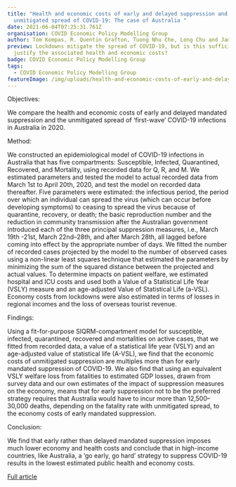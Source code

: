 ```yaml
---
title: "Health and economic costs of early and delayed suppression and the
  unmitigated spread of COVID-19: The case of Australia "
date: 2021-06-04T07:25:31.761Z
organisation: COVID Economic Policy Modelling Group
author: Tom Kompas, R. Quentin Grafton, Tuong Nhu Che, Long Chu and James Camac
preview: Lockdowns mitigate the spread of COVID-19, but is this sufficient to
  justify the associated health and economic costs?
badge: COVID Economic Policy Modelling Group
tags:
  - COVID Economic Policy Modelling Group
featureImage: /img/uploads/health-and-economic-costs-of-early-and-delayed-suppression-and-the-unmitigated-spread-of-covid-19-the-case-of-australia.jpeg
---
```

Objectives:


We compare the health and economic costs of early and delayed mandated suppression and the unmitigated spread of ‘first-wave’ COVID-19 infections in Australia in 2020. 


Method:


We constructed an epidemiological model of COVID-19 infections in Australia that has five compartments: Susceptible, Infected, Quarantined, Recovered, and Mortality, using recorded data for Q, R, and M. We estimated parameters and tested the model to actual recorded data from March 1st to April 20th, 2020, and test the model on recorded data thereafter. Five parameters were estimated: the infectious period, the period over which an individual can spread the virus (which can occur before developing symptoms) to ceasing to spread the virus because of quarantine, recovery, or death; the basic reproduction number and the reduction in community transmission after the Australian government introduced each of the three principal suppression measures, i.e., March 19th -21st, March 22nd–28th, and after March 28th, all lagged before coming into effect by the appropriate number of days. We fitted the number of recorded cases projected by the model to the number of observed cases using a non-linear least squares technique that estimated the parameters by minimizing the sum of the squared distance between the projected and actual values. To determine impacts on patient welfare, we estimated hospital and ICU costs and used both a Value of a Statistical Life Year (VSLY) measure and an age-adjusted Value of Statistical Life (a-VSL). Economy costs from lockdowns were also estimated in terms of losses in regional incomes and the loss of overseas tourist revenue. 

Findings:
 
Using a fit-for-purpose SIQRM-compartment model for susceptible, infected, quarantined, recovered and mortalities on active cases, that we fitted from recorded data, a value of a statistical life year (VSLY) and an age-adjusted value of statistical life (A-VSL), we find that the economic costs of unmitigated suppression are multiples more than for early mandated suppression of COVID-19. We also find that using an equivalent VSLY welfare loss from fatalities to estimated GDP losses, drawn from survey data and our own estimates of the impact of suppression measures on the economy, means that for early suppression not to be the preferred strategy requires that Australia would have to incur more than 12,500–30,000 deaths, depending on the fatality rate with unmitigated spread, to the economy costs of early mandated suppression. 

Conclusion:


We find that early rather than delayed mandated suppression imposes much lower economy and health costs and conclude that in high-income countries, like Australia, a ‘go early, go hard’ strategy to suppress COVID-19 results in the lowest estimated public health and economy costs. 

[Full article](https://journals.plos.org/plosone/article?id=10.1371/journal.pone.0252400)
